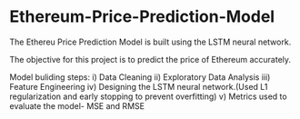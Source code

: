 # Ethereum-Price-Prediction-Model

The Ethereu Price Prediction Model is built using the LSTM neural network.

The objective for this project is to predict the price of Ethereum accurately.

Model buliding steps:
i) Data Cleaning
ii) Exploratory Data Analysis
iii) Feature Engineering
iv) Designing the LSTM neural network.(Used L1 regularization and early stopping to prevent overfitting)
v) Metrics used to evaluate the model- MSE and RMSE
